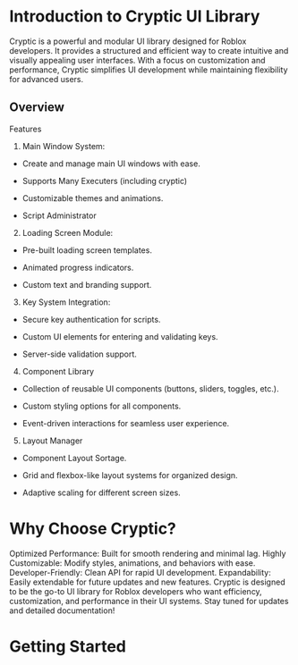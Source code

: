 # Introduction to Cryptic UI Library

Cryptic is a powerful and modular UI library designed for Roblox developers. It provides a structured and efficient way to create intuitive and visually appealing user interfaces. With a focus on customization and performance, Cryptic simplifies UI development while maintaining flexibility for advanced users.


## Overview

Features

1. Main Window System:

- Create and manage main UI windows with ease.

- Supports Many Executers (including cryptic)

- Customizable themes and animations.

- Script Administrator

2. Loading Screen Module:

- Pre-built loading screen templates.

- Animated progress indicators.

- Custom text and branding support.

3. Key System Integration:

- Secure key authentication for scripts.

- Custom UI elements for entering and validating keys.

- Server-side validation support.

4. Component Library

- Collection of reusable UI components (buttons, sliders, toggles, etc.).

- Custom styling options for all components.

- Event-driven interactions for seamless user experience.

5. Layout Manager

- Component Layout Sortage.

- Grid and flexbox-like layout systems for organized design.

- Adaptive scaling for different screen sizes.

# Why Choose Cryptic?

Optimized Performance: Built for smooth rendering and minimal lag. Highly Customizable: Modify styles, animations, and behaviors with ease. Developer-Friendly: Clean API for rapid UI development. Expandability: Easily extendable for future updates and new features. Cryptic is designed to be the go-to UI library for Roblox developers who want efficiency, customization, and performance in their UI systems. Stay tuned for updates and detailed documentation!

# 

# Getting Started
